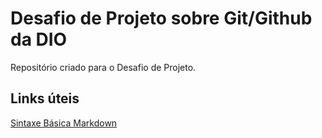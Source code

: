 # Desafio de Projeto sobre Git/Github da DIO
Repositório criado para o Desafio de Projeto.

## Links úteis
[Sintaxe Básica Markdown](https://www.markdownguide.org/basic-syntax)
